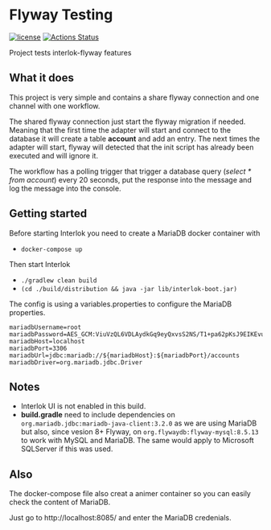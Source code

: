 # Flyway Testing

[![license](https://img.shields.io/github/license/interlok-testing/testing_flyway.svg)](https://github.com/interlok-testing/testing_flyway/blob/develop/LICENSE)
[![Actions Status](https://github.com/interlok-testing/testing_flyway/actions/workflows/gradle-build.yml/badge.svg)](https://github.com/interlok-testing/testing_flyway/actions/workflows/gradle-build.yml)

Project tests interlok-flyway features

## What it does

This project is very simple and contains a share flyway connection and one channel with one workflow.

The shared flyway connection just start the flyway migration if needed. Meaning that the first time the adapter will start and connect to the database it will create a table **account** and add an entry.
The next times the adapter will start, flyway will detected that the init script has already been executed and will ignore it.

The workflow has a polling trigger that trigger a database query (*select \* from account*) every 20 seconds, put the response into the message and log the message into the console.

## Getting started

Before starting Interlok you need to create a MariaDB docker container with

* `docker-compose up`

Then start Interlok

* `./gradlew clean build`
* `(cd ./build/distribution && java -jar lib/interlok-boot.jar)`

The config is using a variables.properties to configure the MariaDB properties.

```
mariadbUsername=root
mariadbPassword=AES_GCM:ViuVzQL6VDLAydkGq9eyQxvsS2NS/T1+pa62pKsJ9EIKEvuFjQfK87l55htMsP3yEdcgqA==
mariadbHost=localhost
mariadbPort=3306
mariadbUrl=jdbc:mariadb://${mariadbHost}:${mariadbPort}/accounts
mariadbDriver=org.mariadb.jdbc.Driver
```

## Notes

- Interlok UI is not enabled in this build.
- **build.gradle** need to include dependencies on `org.mariadb.jdbc:mariadb-java-client:3.2.0` as we are using MariaDB but also, since vesion 8+ Flyway, on `org.flywaydb:flyway-mysql:8.5.13` to work with MySQL and MariaDB.
The same would apply to Microsoft SQLServer if this was used.

## Also

The docker-compose file also creat a animer container so you can easily check the content of MariaDB.

Just go to http://localhost:8085/ and enter the MariaDB credenials.
